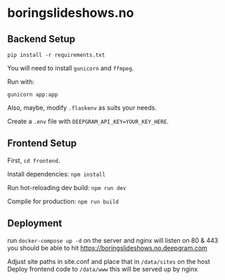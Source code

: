 # boringslideshows.no

## Backend Setup

`pip install -r requirements.txt`

You will need to install `gunicorn` and `ffmpeg`.

Run with:

```
gunicorn app:app
```

Also, maybe, modify `.flaskenv` as suits your needs.

Create a `.env` file with `DEEPGRAM_API_KEY=YOUR_KEY_HERE`.

## Frontend Setup

First, `cd frontend`.

Install dependencies: `npm install`

Run hot-reloading dev build: `npm run dev`

Compile for production: `npm run build`

## Deployment 
run `docker-compose up -d` on the server and nginx will listen on 80 & 443
you should be able to hit https://boringslideshows.no.deepgram.com

Adjust site paths in site.conf and place that in `/data/sites` on the host
Deploy frontend code to `/data/www` this will be served up by nginx